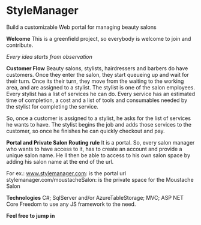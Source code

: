 # StyleManager
Build a customizable Web portal for managing beauty salons


**Welcome**
This is a greenfield project, so everybody is welcome to join and contribute.

*Every idea starts from observation*

**Customer Flow**
Beauty salons, stylists, hairdressers and barbers do have customers. Once they enter the salon, they start queueing up and wait for their turn.
Once its their turn, they move from the waiting to the working area, and are assigned to a stylist.
The stylist is one of the salon employees. Every stylist has a list of services he can do. 
Every service has an estimated time of completion, a cost and a list of tools and consumables needed by the stylist for completing the service.

So, once a customer is assigned to a stylist, he asks for the list of services he wants to have.
The stylist begins the job and adds those services to the customer, so once he finishes he can quickly checkout and pay.

**Portal and Private Salon Routing rule**
It is a portal. So, every salon manager who wants to have access to it, has to create an account and provide a unique salon name.
He ll then be able to access to his own salon space by adding his salon name at the end of the url.

For ex.: www.stylemanager.com: is the portal url
stylemanager.com/moustacheSalon: is the private space for the Moustache Salon 

**Technologies**
C#; SqlServer and/or AzureTableStorage; MVC; ASP NET Core
Freedom to use any JS framework to the need. 

**Feel free to jump in**



